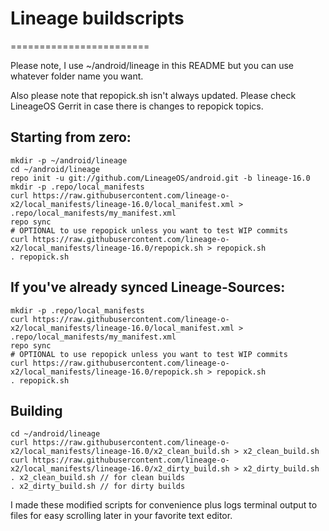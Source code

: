 # Lineage buildscripts
========================

Please note, I use ~/android/lineage in this README but you can use whatever folder name you want.

Also please note that repopick.sh isn't always updated. Please check LineageOS Gerrit in case there is changes to repopick topics.

Starting from zero:
---------
    mkdir -p ~/android/lineage
    cd ~/android/lineage
    repo init -u git://github.com/LineageOS/android.git -b lineage-16.0
    mkdir -p .repo/local_manifests
    curl https://raw.githubusercontent.com/lineage-o-x2/local_manifests/lineage-16.0/local_manifest.xml > .repo/local_manifests/my_manifest.xml
    repo sync
    # OPTIONAL to use repopick unless you want to test WIP commits
    curl https://raw.githubusercontent.com/lineage-o-x2/local_manifests/lineage-16.0/repopick.sh > repopick.sh
    . repopick.sh

If you've already synced Lineage-Sources:
----------
    mkdir -p .repo/local_manifests
    curl https://raw.githubusercontent.com/lineage-o-x2/local_manifests/lineage-16.0/local_manifest.xml > .repo/local_manifests/my_manifest.xml
    repo sync
    # OPTIONAL to use repopick unless you want to test WIP commits
    curl https://raw.githubusercontent.com/lineage-o-x2/local_manifests/lineage-16.0/repopick.sh > repopick.sh
    . repopick.sh

Building
----------
    cd ~/android/lineage
    curl https://raw.githubusercontent.com/lineage-o-x2/local_manifests/lineage-16.0/x2_clean_build.sh > x2_clean_build.sh
    curl https://raw.githubusercontent.com/lineage-o-x2/local_manifests/lineage-16.0/x2_dirty_build.sh > x2_dirty_build.sh
    . x2_clean_build.sh // for clean builds
    . x2_dirty_build.sh // for dirty builds

I made these modified scripts for convenience plus logs terminal output to files for easy scrolling later in your favorite text editor.
